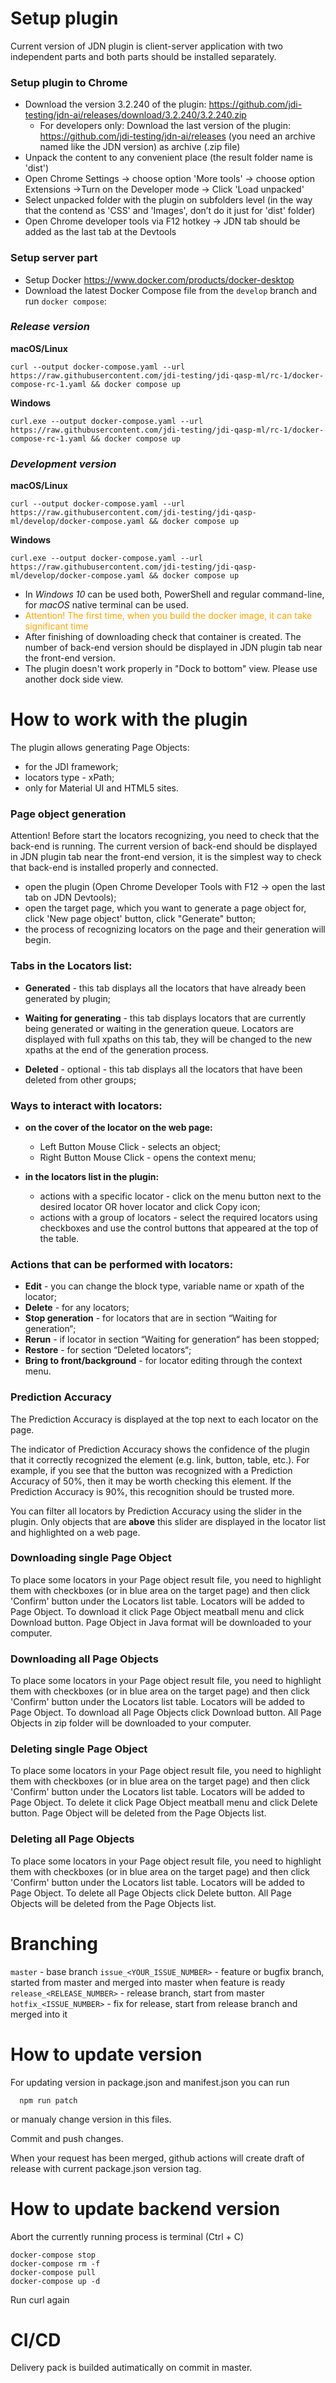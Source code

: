 # Setup plugin
Current version of JDN plugin is client-server application with two independent parts and both parts should be installed separately.

### **Setup plugin to Chrome**
* Download the version 3.2.240 of the plugin: https://github.com/jdi-testing/jdn-ai/releases/download/3.2.240/3.2.240.zip
  * For developers only: Download the last version of the plugin: https://github.com/jdi-testing/jdn-ai/releases (you need an archive named like the JDN version) as archive (.zip file)
* Unpack the content to any convenient place (the result folder name is 'dist')
* Open Chrome Settings -> choose option 'More tools' -> choose option Extensions ->Turn on the Developer mode -> Click 'Load unpacked'
* Select unpacked folder with the plugin on subfolders level (in the way that the contend as 'CSS' and 'Images', don’t do it just for 'dist' folder)
* Open Chrome developer tools via F12 hotkey -> JDN tab should be added as the last tab at the Devtools

### **Setup server part**
* Setup Docker https://www.docker.com/products/docker-desktop
* Download the latest Docker Compose file from the `develop` branch and run `docker compose`:
### *Release version*
**macOS/Linux**
```shell
curl --output docker-compose.yaml --url https://raw.githubusercontent.com/jdi-testing/jdi-qasp-ml/rc-1/docker-compose-rc-1.yaml && docker compose up
```
**Windows**
```shell
curl.exe --output docker-compose.yaml --url https://raw.githubusercontent.com/jdi-testing/jdi-qasp-ml/rc-1/docker-compose-rc-1.yaml && docker compose up
```

### *Development version*
**macOS/Linux**
```shell
curl --output docker-compose.yaml --url https://raw.githubusercontent.com/jdi-testing/jdi-qasp-ml/develop/docker-compose.yaml && docker compose up
```
**Windows**
```shell
curl.exe --output docker-compose.yaml --url https://raw.githubusercontent.com/jdi-testing/jdi-qasp-ml/develop/docker-compose.yaml && docker compose up
```
* In _Windows 10_ can be used both, PowerShell and regular command-line, for _macOS_ native terminal can be used.
* <span style="color:orange">Attention! The first time, when you build the docker image, it can take significant time<span>
* After finishing of downloading check that container is created. The number of back-end version should be displayed in JDN plugin tab near the front-end version.
* The plugin doesn't work properly in "Dock to bottom" view. Please use another dock side view. 


# **How to work with the plugin**

The plugin allows generating Page Objects:
- for the JDI framework;
- locators type - xPath;
- only for Material UI and HTML5 sites.


### Page object generation
Attention! Before start the locators recognizing, you need to check that the back-end is running.
The current version of back-end should be displayed in JDN plugin tab near the front-end version, it is the simplest way to check that back-end is installed properly and connected.
 
* open the plugin (Open Chrome Developer Tools with F12 -> open the last tab on JDN Devtools);
* open the target page, which you want to generate a page object for, click 'New page object' button, click "Generate" button;
* the process of recognizing locators on the page and their generation will begin.



### Tabs in the Locators list:

* **Generated** - this tab displays all the locators that have already been generated by plugin;

* **Waiting for generating** - this tab displays locators that are currently being generated or waiting in the generation queue. Locators are displayed with full xpaths on this tab, they will be changed to the new xpaths at the end of the generation process.
 
* **Deleted** - optional - this tab displays all the locators that have been deleted from other groups;


### Ways to interact with locators:

* **on the cover of the locator on the web page:**
  * Left Button Mouse Click - selects an object; 
  * Right Button Mouse Click - opens the context menu;

* **in the locators list in the plugin:**
  * actions with a specific locator - click on the menu button next to the desired locator OR hover locator and click Copy icon;
  * actions with a group of locators - select the required locators using checkboxes and use the control buttons that appeared at the top of the table.


### Actions that can be performed with locators:

* **Edit** -  you can change the block type, variable name or xpath of the locator;
* **Delete** - for any locators;
* **Stop generation** - for locators that are in section “Waiting for generation“;
* **Rerun** - if locator in section “Waiting for generation“ has been stopped;
* **Restore** - for section “Deleted locators“;
* **Bring to front/background** - for locator editing through the context menu.


### Prediction Accuracy
The Prediction Accuracy is displayed at the top next to each locator on the page.

The indicator of Prediction Accuracy shows the confidence of the plugin that it correctly recognized the element (e.g. link, button, table, etc.). For example, if you see that the button was recognized with a Prediction Accuracy of 50%, then it may be worth checking this element. If the Prediction Accuracy is 90%, this recognition should be trusted more.

You can filter all locators by Prediction Accuracy using the slider in the plugin. Only objects that are **above** this slider are displayed in the locator list and highlighted on a web page. 


### Downloading single Page Object

To place some locators in your Page object result file, you need to highlight them with checkboxes (or in blue area on the target page) and then click 'Confirm' button under the Locators list table. Locators will be added to Page Object. To download it click Page Object meatball menu and click Download button. Page Object in Java format will be downloaded to your computer. 
 
### Downloading all Page Objects

To place some locators in your Page object result file, you need to highlight them with checkboxes (or in blue area on the target page) and then click 'Confirm' button under the Locators list table. Locators will be added to Page Object. To download all Page Objects click Download button. All Page Objects in zip folder will be downloaded to your computer. 
 
 ### Deleting single Page Object

To place some locators in your Page object result file, you need to highlight them with checkboxes (or in blue area on the target page) and then click 'Confirm' button under the Locators list table. Locators will be added to Page Object. To delete it click Page Object meatball menu and click Delete button. Page Object will be deleted from the Page Objects list.
 
### Deleting all Page Objects

To place some locators in your Page object result file, you need to highlight them with checkboxes (or in blue area on the target page) and then click 'Confirm' button under the Locators list table. Locators will be added to Page Object. To delete all Page Objects click Delete button. All Page Objects will be deleted from the Page Objects list.



# **Branching**

```master``` - base branch
```issue_<YOUR_ISSUE_NUMBER>``` - feature or bugfix branch, started from master and merged into master when feature is ready
```release_<RELEASE_NUMBER>``` - release branch, start from master
```hotfix_<ISSUE_NUMBER>```  - fix for release, start from release branch and merged into it



# **How to update version**

For updating version in package.json and manifest.json you can run 
```
  npm run patch
```
or manualy change version in this files.

Commit and push changes.

When your request has been merged, github actions will create draft of release with current package.json version tag.
 
 # **How to update backend version**
 
 Abort the currently running process is terminal (Ctrl + C)
 
 ```
docker-compose stop
docker-compose rm -f
docker-compose pull   
docker-compose up -d
```
 Run curl again

# **CI/CD**

Delivery pack is builded autimatically on commit in master.
